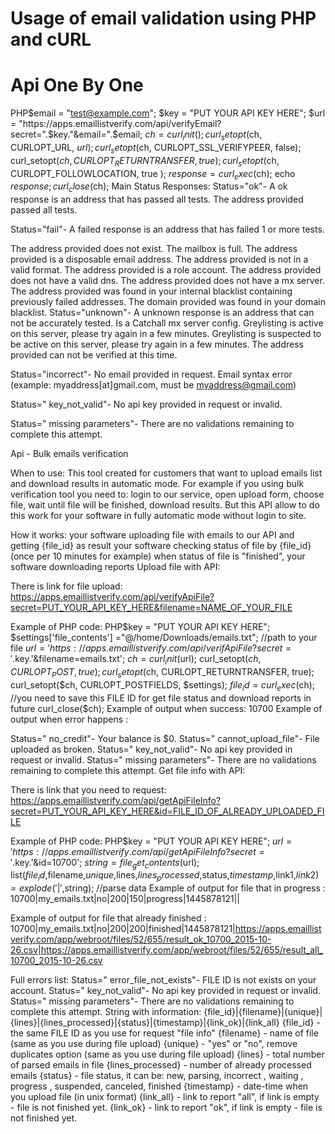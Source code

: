 # Usage of email validation using PHP and cURL

# Api One By One

PHP$email = "test@example.com";
$key = "PUT YOUR API KEY HERE";
$url = "https://apps.emaillistverify.com/api/verifyEmail?secret=".$key."&email=".$email;
$ch = curl_init();
curl_setopt($ch, CURLOPT_URL, $url);
curl_setopt($ch, CURLOPT_SSL_VERIFYPEER, false);
curl_setopt($ch, CURLOPT_RETURNTRANSFER, true);
curl_setopt($ch, CURLOPT_FOLLOWLOCATION, true );
$response = curl_exec($ch);
echo $response;
curl_close($ch);
Main Status Responses:
Status="ok"- A ok response is an address that has passed all tests. The address provided passed all tests.

Status="fail"- A failed response is an address that has failed 1 or more tests.

The address provided does not exist.
The mailbox is full.
The address provided is a disposable email address.
The address provided is not in a valid format.
The address provided is a role account.
The address provided does not have a valid dns.
The address provided does not have a mx server.
The address provided was found in your internal blacklist containing previously failed addresses.
The domain provided was found in your domain blacklist.
Status="unknown"- A unknown response is an address that can not be accurately tested. Is a Catchall mx server config. Greylisting is active on this server, please try again in a few minutes. Greylisting is suspected to be active on this server, please try again in a few minutes. The address provided can not be verified at this time.

Status="incorrect"- No email provided in request. Email syntax error (example: myaddress[at]gmail.com, must be myaddress@gmail.com)

Status=" key_not_valid"- No api key provided in request or invalid.

Status=" missing parameters"- There are no validations remaining to complete this attempt.

Api - Bulk emails verification

When to use:
This tool created for customers that want to upload emails list and download results in automatic mode. For example if you using bulk verification tool you need to: login to our service, open upload form, choose file, wait until file will be finished, download results. But this API allow to do this work for your software in fully automatic mode without login to site.

How it works:
your software uploading file with emails to our API and getting {file_id} as result
your software checking status of file by {file_id} (once per 10 minutes for example)
when status of file is "finished", your software downloading reports
Upload file with API:

There is link for file upload:
https://apps.emaillistverify.com/api/verifyApiFile?secret=PUT_YOUR_API_KEY_HERE&filename=NAME_OF_YOUR_FILE

Example of PHP code:
PHP$key = "PUT YOUR API KEY HERE";
$settings['file_contents'] ="@/home/Downloads/emails.txt"; //path to your file
$url = 'https://apps.emaillistverify.com/api/verifApiFile?secret='.$key.'&filename=emails.txt';
$ch = curl_init($url);
curl_setopt($ch, CURLOPT_POST, true);
curl_setopt($ch, CURLOPT_RETURNTRANSFER, true);
curl_setopt($ch, CURLOPT_POSTFIELDS, $settings);
$file_id = curl_exec($ch); //you need to save this FILE ID for get file status and download reports in future
curl_close($ch);
Example of output when success: 10700 Example of output when error happens :

Status=" no_credit"- Your balance is $0.
Status=" cannot_upload_file"- File uploaded as broken.
Status=" key_not_valid"- No api key provided in request or invalid.
Status=" missing parameters"- There are no validations remaining to complete this attempt.
Get file info with API:

There is link that you need to request:
https://apps.emaillistverify.com/api/getApiFileInfo?secret=PUT_YOUR_API_KEY_HERE&id=FILE_ID_OF_ALREADY_UPLOADED_FILE

Example of PHP code:
PHP$key = "PUT YOUR API KEY HERE";
$url = 'https://apps.emaillistverify.com/api/getApiFileInfo?secret='.$key.'&id=10700';
$string = file_get_contents($url);
list($file_id,$filename,$unique,$lines,$lines_processed,$status,$timestamp,$link1,$link2) = explode('|',$string); //parse data
Example of output for file that in progress : 10700|my_emails.txt|no|200|150|progress|1445878121||

Example of output for file that already finished :
10700|my_emails.txt|no|200|200|finished|1445878121|https://apps.emaillistverify.com/app/webroot/files/52/655/result_ok_10700_2015-10-26.csv|https://apps.emaillistverify.com/app/webroot/files/52/655/result_all_10700_2015-10-26.csv

Full errors list:
Status=" error_file_not_exists"- FILE ID is not exists on your account.
Status=" key_not_valid"- No api key provided in request or invalid.
Status=" missing parameters"- There are no validations remaining to complete this attempt.
String with information:
{file_id}|{filename}|{unique}|{lines}|{lines_processed}|{status}|{timestamp}|{link_ok}|{link_all}
{file_id} - the same FILE ID as you use for request "file info"
{filename} - name of file (same as you use during file upload)
{unique} - "yes" or "no", remove duplicates option (same as you use during file upload)
{lines} - total number of parsed emails in file
{lines_processed} - number of already processed emails
{status} - file status, it can be: new, parsing, incorrect , waiting , progress , suspended, canceled, finished
{timestamp} - date-time when you upload file (in unix format)
{link_all} - link to report "all", if link is empty - file is not finished yet.
{link_ok} - link to report "ok", if link is empty - file is not finished yet.
